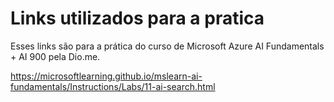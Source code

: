 # Links utilizados para a pratica

Esses links são para a prática do curso de Microsoft Azure AI Fundamentals + AI 900 pela Dio.me.

https://microsoftlearning.github.io/mslearn-ai-fundamentals/Instructions/Labs/11-ai-search.html

